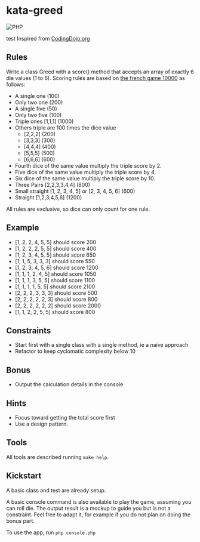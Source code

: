 # kata-greed
![PHP](https://github.com/vdebes/kata-greed/actions/workflows/php.yml/badge.svg)

test Inspired from [CodingDojo.org](https://codingdojo.org/kata/Greed/)

## Rules
Write a class Greed with a score() method that accepts an array of exactly 6 die values (1 to 6). Scoring rules are based on [the french game 10000](https://fr.wikipedia.org/wiki/10000#Jeu_%C3%A0_6_d%C3%A9s) as follows:

* A single one (100)
* Only two one (200)
* A single five (50)
* Only two five (100)
* Triple ones [1,1,1] (1000)
* Others triple are 100 times the dice value
  * [2,2,2] (200)
  * [3,3,3] (300)
  * [4,4,4] (400)
  * [5,5,5] (500)
  * [6,6,6] (600)
* Fourth dice of the same value multiply the triple score by 2.
* Five dice of the same value multiply the triple score by 4.
* Six dice of the same value multiply the triple score by 10.
* Three Pairs [2,2,3,3,4,4] (800)
* Small straight [1, 2, 3, 4, 5] or [2, 3, 4, 5, 6] (600)
* Straight [1,2,3,4,5,6] (1200)

All rules are exclusive, so dice can only count for one rule.

## Example
* [1, 2, 2, 4, 5, 5] should score 200
* [1, 2, 2, 2, 5, 5] should score 400
* [1, 2, 3, 4, 5, 5] should score 650
* [1, 1, 5, 3, 3, 3] should score 550
* [1, 2, 3, 4, 5, 6] should score 1200
* [1, 1, 1, 2, 4, 5] should score 1050
* [1, 1, 1, 3, 5, 5] should score 1100
* [1, 1, 1, 1, 5, 5] should score 2100
* [2, 2, 2, 3, 3, 3] should score 500
* [2, 2, 2, 2, 2, 3] should score 800
* [2, 2, 2, 2, 2, 2] should score 2000
* [1, 1, 2, 2, 5, 5] should score 800

## Constraints
* Start first with a single class with a single method, ie a naïve approach
* Refactor to keep cyclomatic complexity below 10

## Bonus
* Output the calculation details in the console

## Hints
* Focus toward getting the total score first
* Use a design pattern.

## Tools
All tools are described running ```make help```.

## Kickstart
A basic class and test are already setup. 

A basic console command is also available to play the game, assuming you can roll die. The output result is a mockup to 
guide you but is not a constraint. Feel free to adapt it, for example if you do not plan on doing the bonus part. 

To use the app, run ```php console.php```